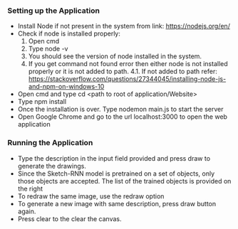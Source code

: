 ### Setting up the Application

* Install Node if not present in the system from link: https://nodejs.org/en/
* Check if node is installed properly:
	1. Open cmd
	2. Type node -v
	3. You should see the version of node installed in the system.
	4. If you get command not found error then either node is not installed properly or it is not added to path.
	    4.1. If not added to path refer: https://stackoverflow.com/questions/27344045/installing-node-js-and-npm-on-windows-10
* Open cmd and type cd <path to root of application/Website>
* Type npm install 
* Once the installation is over. Type nodemon main.js to start the server
* Open Google Chrome and go to the url localhost:3000 to open the web application

### Running the Application
* Type the description in the input field provided and press draw to generate the drawings.
* Since the Sketch-RNN model is pretrained on a set of objects, only those objects are accepted. The list of the trained objects is provided on the right
* To redraw the same image, use the redraw option
* To generate a new image with same description, press draw button again.
* Press clear to the clear the canvas.
